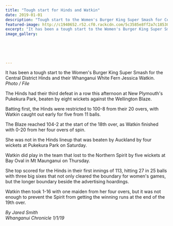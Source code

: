 ```yaml
---
title: "Tough start for Hinds and Watkin"
date: 2019-01-01
description: "Tough start to the Women's Burger King Super Smash for Central District Hinds & their Whanganui White Fern Watkin..."
featured-image: http://c1940652.r52.cf0.rackcdn.com/5c3585e8ff2a7c1853000405/Jesse-Watkins-chron-1-jan-2019.jpg
excerpt: "It has been a tough start to the Women's Burger King Super Smash for the Central District Hinds and their Whanganui White Fern Jessica Watkin."
image_gallery:
    
    
    
    
    
---
```


<p class="element element-paragraph">It has been a tough start to the Women's Burger King Super Smash for the Central District Hinds and their Whanganui White Fern Jessica Watkin.<br /><em>Photo / File</em></p>
<p class="element element-paragraph">The Hinds had their third defeat in a row this afternoon at New Plymouth's Pukekura Park, beaten by eight wickets against the Wellington Blaze.</p>
<p class="element element-paragraph">Batting first, the Hinds were restricted to 100-8 from their 20 overs, with Watkin caught out early for five from 11 balls.</p>
<p class="element element-paragraph">The Blaze reached 104-2 at the start of the 18th over, as Watkin finished with 0-20 from her four overs of spin.</p>
<p class="element element-paragraph">She was not in the Hinds lineup that was beaten by Auckland by four wickets at Pukekura Park on Saturday.</p>
<p class="element element-paragraph">Watkin did play in the team that lost to the Northern Spirit by five wickets at Bay Oval in Mt Maunganui on Thursday.</p>
<p class="element element-paragraph">She top scored for the Hinds in their first innings of 113, hitting 27 in 25 balls with three big sixes that not only cleared the boundary for women's games, but the longer boundary beside the advertising hoardings.</p>
<p class="element element-paragraph">Watkin then took 1-16 with one maiden from her four overs, but it was not enough to prevent the Spirit from getting the winning runs at the end of the 19th over.</p>
<p class="element element-paragraph"><em>By Jared Smith</em><br /><em>Whanganui Chronicle 1/1/19</em></p>

